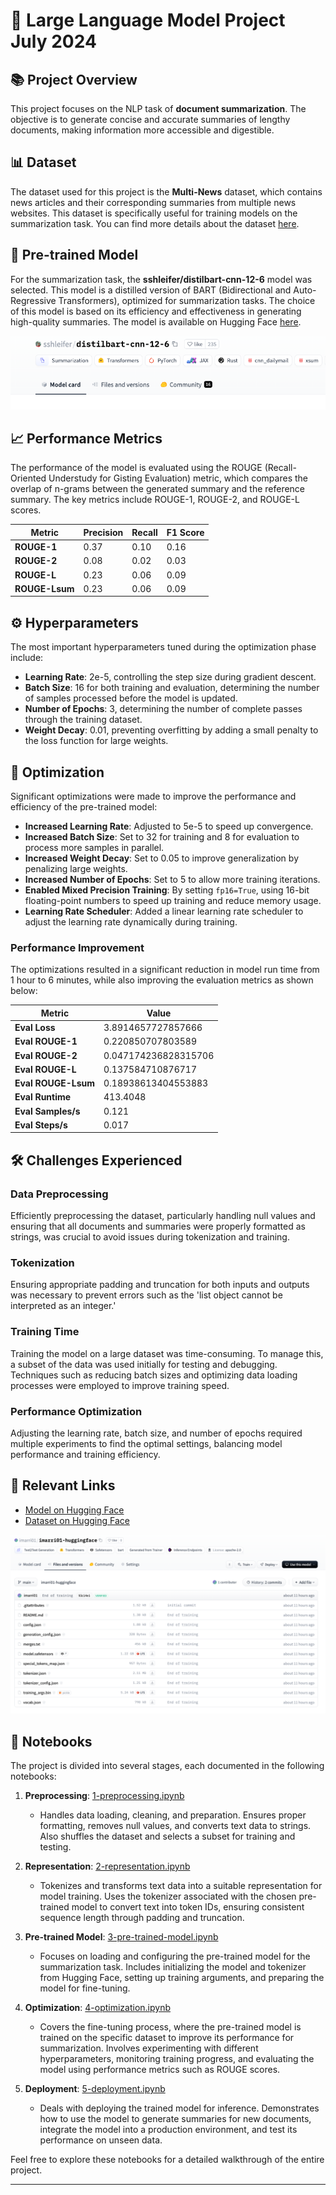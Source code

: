 

# 📝 Large Language Model Project July 2024

## 📚 Project Overview
This project focuses on the NLP task of **document summarization**. The objective is to generate concise and accurate summaries of lengthy documents, making information more accessible and digestible.

## 📊 Dataset
The dataset used for this project is the **Multi-News** dataset, which contains news articles and their corresponding summaries from multiple news websites. This dataset is specifically useful for training models on the summarization task. You can find more details about the dataset [here](https://huggingface.co/datasets/alexfabbri/multi_news).

## 🤖 Pre-trained Model
For the summarization task, the **sshleifer/distilbart-cnn-12-6** model was selected. This model is a distilled version of BART (Bidirectional and Auto-Regressive Transformers), optimized for summarization tasks. The choice of this model is based on its efficiency and effectiveness in generating high-quality summaries. The model is available on Hugging Face [here](https://huggingface.co/sshleifer/distilbart-cnn-12-6).

![Model Screenshot](images/pre_trained_model.png)

## 📈 Performance Metrics
The performance of the model is evaluated using the ROUGE (Recall-Oriented Understudy for Gisting Evaluation) metric, which compares the overlap of n-grams between the generated summary and the reference summary. The key metrics include ROUGE-1, ROUGE-2, and ROUGE-L scores.

| Metric      | Precision | Recall | F1 Score |
|-------------|-----------|--------|----------|
| **ROUGE-1** | 0.37      | 0.10   | 0.16     |
| **ROUGE-2** | 0.08      | 0.02   | 0.03     |
| **ROUGE-L** | 0.23      | 0.06   | 0.09     |
| **ROUGE-Lsum** | 0.23  | 0.06   | 0.09     |

## ⚙️ Hyperparameters
The most important hyperparameters tuned during the optimization phase include:
- **Learning Rate**: 2e-5, controlling the step size during gradient descent.
- **Batch Size**: 16 for both training and evaluation, determining the number of samples processed before the model is updated.
- **Number of Epochs**: 3, determining the number of complete passes through the training dataset.
- **Weight Decay**: 0.01, preventing overfitting by adding a small penalty to the loss function for large weights.

## 🚀 Optimization
Significant optimizations were made to improve the performance and efficiency of the pre-trained model:

- **Increased Learning Rate**: Adjusted to 5e-5 to speed up convergence.
- **Increased Batch Size**: Set to 32 for training and 8 for evaluation to process more samples in parallel.
- **Increased Weight Decay**: Set to 0.05 to improve generalization by penalizing large weights.
- **Increased Number of Epochs**: Set to 5 to allow more training iterations.
- **Enabled Mixed Precision Training**: By setting `fp16=True`, using 16-bit floating-point numbers to speed up training and reduce memory usage.
- **Learning Rate Scheduler**: Added a linear learning rate scheduler to adjust the learning rate dynamically during training.

### Performance Improvement
The optimizations resulted in a significant reduction in model run time from 1 hour to 6 minutes, while also improving the evaluation metrics as shown below:

| Metric         | Value                      |
|----------------|----------------------------|
| **Eval Loss**  | 3.8914657727857666         |
| **Eval ROUGE-1** | 0.220850707803589        |
| **Eval ROUGE-2** | 0.047174236828315706     |
| **Eval ROUGE-L** | 0.137584710876717        |
| **Eval ROUGE-Lsum** | 0.18938613404553883   |
| **Eval Runtime** | 413.4048                 |
| **Eval Samples/s** | 0.121                  |
| **Eval Steps/s** | 0.017                    |

## 🛠️ Challenges Experienced
### Data Preprocessing
Efficiently preprocessing the dataset, particularly handling null values and ensuring that all documents and summaries were properly formatted as strings, was crucial to avoid issues during tokenization and training.

### Tokenization
Ensuring appropriate padding and truncation for both inputs and outputs was necessary to prevent errors such as the 'list object cannot be interpreted as an integer.'

### Training Time
Training the model on a large dataset was time-consuming. To manage this, a subset of the data was used initially for testing and debugging. Techniques such as reducing batch sizes and optimizing data loading processes were employed to improve training speed.

### Performance Optimization
Adjusting the learning rate, batch size, and number of epochs required multiple experiments to find the optimal settings, balancing model performance and training efficiency.

## 🔗 Relevant Links
- [Model on Hugging Face](https://huggingface.co/sshleifer/distilbart-cnn-12-6)
- [Dataset on Hugging Face](https://huggingface.co/datasets/alexfabbri/multi_news)

![Hugging Face Model Screenshot](images/hugging_face_model.png)

## 📔 Notebooks
The project is divided into several stages, each documented in the following notebooks:

1. **Preprocessing**: [1-preprocessing.ipynb](notebooks/1-preprocessing.ipynb)
    - Handles data loading, cleaning, and preparation. Ensures proper formatting, removes null values, and converts text data to strings. Also shuffles the dataset and selects a subset for training and testing.

2. **Representation**: [2-representation.ipynb](notebooks/2-representation.ipynb)
    - Tokenizes and transforms text data into a suitable representation for model training. Uses the tokenizer associated with the chosen pre-trained model to convert text into token IDs, ensuring consistent sequence length through padding and truncation.

3. **Pre-trained Model**: [3-pre-trained-model.ipynb](notebooks/3-pre-trained-model.ipynb)
    - Focuses on loading and configuring the pre-trained model for the summarization task. Includes initializing the model and tokenizer from Hugging Face, setting up training arguments, and preparing the model for fine-tuning.

4. **Optimization**: [4-optimization.ipynb](notebooks/4-optimization.ipynb)
    - Covers the fine-tuning process, where the pre-trained model is trained on the specific dataset to improve its performance for summarization. Involves experimenting with different hyperparameters, monitoring training progress, and evaluating the model using performance metrics such as ROUGE scores.

5. **Deployment**: [5-deployment.ipynb](notebooks/5-deployment.ipynb)
    - Deals with deploying the trained model for inference. Demonstrates how to use the model to generate summaries for new documents, integrate the model into a production environment, and test its performance on unseen data.

Feel free to explore these notebooks for a detailed walkthrough of the entire project.

---

#